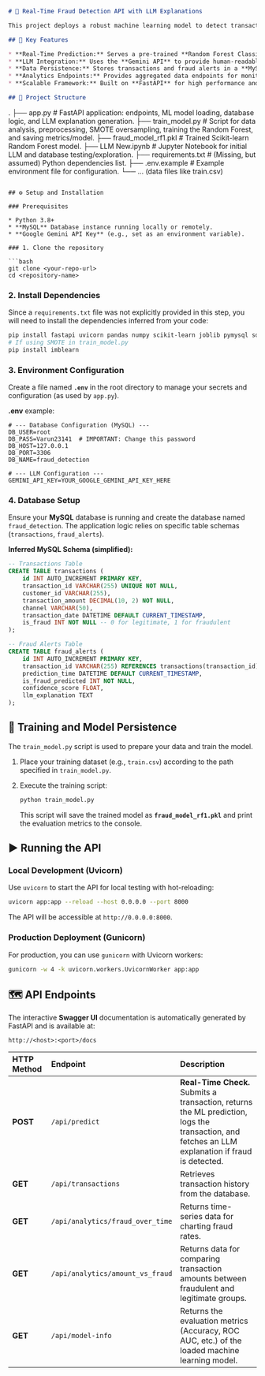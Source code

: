 ```markdown
# 💸 Real-Time Fraud Detection API with LLM Explanations

This project deploys a robust machine learning model to detect transaction fraud in real-time, using a **FastAPI** service. A unique feature of this API is its integration with the **Google Gemini API** to generate plain-language explanations for why a specific transaction was flagged as high-risk.

## 🚀 Key Features

* **Real-Time Prediction:** Serves a pre-trained **Random Forest Classifier** (`fraud_model_rf1.pkl`).
* **LLM Integration:** Uses the **Gemini API** to provide human-readable, data-driven explanations for fraud alerts.
* **Data Persistence:** Stores transactions and fraud alerts in a **MySQL** database.
* **Analytics Endpoints:** Provides aggregated data endpoints for monitoring fraud trends.
* **Scalable Framework:** Built on **FastAPI** for high performance and easy scaling.

## 📁 Project Structure

```

.
├── app.py                      \# FastAPI application: endpoints, ML model loading, database logic, and LLM explanation generation.
├── train\_model.py              \# Script for data analysis, preprocessing, SMOTE oversampling, training the Random Forest, and saving metrics/model.
├── fraud\_model\_rf1.pkl         \# Trained Scikit-learn Random Forest model.
├── LLM New.ipynb               \# Jupyter Notebook for initial LLM and database testing/exploration.
├── requirements.txt            \# (Missing, but assumed) Python dependencies list.
├── .env.example                \# Example environment file for configuration.
└── ... (data files like train.csv)

````

## ⚙️ Setup and Installation

### Prerequisites

* Python 3.8+
* **MySQL** Database instance running locally or remotely.
* **Google Gemini API Key** (e.g., set as an environment variable).

### 1. Clone the repository

```bash
git clone <your-repo-url>
cd <repository-name>
````

### 2\. Install Dependencies

Since a `requirements.txt` file was not explicitly provided in this step, you will need to install the dependencies inferred from your code:

```bash
pip install fastapi uvicorn pandas numpy scikit-learn joblib pymysql sqlalchemy passlib python-dotenv google-genai
# If using SMOTE in train_model.py
pip install imblearn
```

### 3\. Environment Configuration

Create a file named **`.env`** in the root directory to manage your secrets and configuration (as used by `app.py`).

**.env** example:

```
# --- Database Configuration (MySQL) ---
DB_USER=root
DB_PASS=Varun23141  # IMPORTANT: Change this password
DB_HOST=127.0.0.1
DB_PORT=3306
DB_NAME=fraud_detection

# --- LLM Configuration ---
GEMINI_API_KEY=YOUR_GOOGLE_GEMINI_API_KEY_HERE
```

### 4\. Database Setup

Ensure your **MySQL** database is running and create the database named `fraud_detection`. The application logic relies on specific table schemas (`transactions`, `fraud_alerts`).

**Inferred MySQL Schema (simplified):**

```sql
-- Transactions Table
CREATE TABLE transactions (
    id INT AUTO_INCREMENT PRIMARY KEY,
    transaction_id VARCHAR(255) UNIQUE NOT NULL,
    customer_id VARCHAR(255),
    transaction_amount DECIMAL(10, 2) NOT NULL,
    channel VARCHAR(50),
    transaction_date DATETIME DEFAULT CURRENT_TIMESTAMP,
    is_fraud INT NOT NULL -- 0 for legitimate, 1 for fraudulent
);

-- Fraud Alerts Table
CREATE TABLE fraud_alerts (
    id INT AUTO_INCREMENT PRIMARY KEY,
    transaction_id VARCHAR(255) REFERENCES transactions(transaction_id),
    prediction_time DATETIME DEFAULT CURRENT_TIMESTAMP,
    is_fraud_predicted INT NOT NULL,
    confidence_score FLOAT,
    llm_explanation TEXT
);
```

## 🧠 Training and Model Persistence

The `train_model.py` script is used to prepare your data and train the model.

1.  Place your training dataset (e.g., `train.csv`) according to the path specified in `train_model.py`.

2.  Execute the training script:

    ```bash
    python train_model.py
    ```

    This script will save the trained model as **`fraud_model_rf1.pkl`** and print the evaluation metrics to the console.

## ▶️ Running the API

### Local Development (Uvicorn)

Use `uvicorn` to start the API for local testing with hot-reloading:

```bash
uvicorn app:app --reload --host 0.0.0.0 --port 8000
```

The API will be accessible at `http://0.0.0.0:8000`.

### Production Deployment (Gunicorn)

For production, you can use `gunicorn` with Uvicorn workers:

```bash
gunicorn -w 4 -k uvicorn.workers.UvicornWorker app:app
```

## 🗺️ API Endpoints

The interactive **Swagger UI** documentation is automatically generated by FastAPI and is available at:

`http://<host>:<port>/docs`

| HTTP Method | Endpoint | Description |
| :--- | :--- | :--- |
| **POST** | `/api/predict` | **Real-Time Check.** Submits a transaction, returns the ML prediction, logs the transaction, and fetches an LLM explanation if fraud is detected. |
| **GET** | `/api/transactions` | Retrieves transaction history from the database. |
| **GET** | `/api/analytics/fraud_over_time` | Returns time-series data for charting fraud rates. |
| **GET** | `/api/analytics/amount_vs_fraud` | Returns data for comparing transaction amounts between fraudulent and legitimate groups. |
| **GET** | `/api/model-info` | Returns the evaluation metrics (Accuracy, ROC AUC, etc.) of the loaded machine learning model. |

```
```